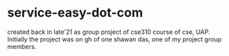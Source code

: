 # service-easy-dot-com
created back in late'21 as group project of cse310 course of cse, UAP.
Initially the project was on gh of one shawan das, one of my project group members.
